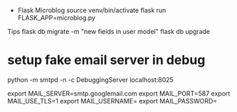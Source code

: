 * Flask Microblog
source venv/bin/activate
flask run
FLASK_APP=microblog.py

Tips
flask db migrate -m "new fields in user model"
flask db upgrade

# setup fake email server in debug
python -m smtpd -n -c DebuggingServer localhost:8025

export MAIL_SERVER=smtp.googlemail.com
export MAIL_PORT=587
export MAIL_USE_TLS=1
export MAIL_USERNAME=<your-gmail-username>
export MAIL_PASSWORD=<your-gmail-password>
